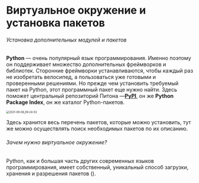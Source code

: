 # Виртуальное окружение и установка пакетов

###### Установка дополнительных модулей и пакетов

**Python** — очень популярный язык программирования. Именно поэтому он поддерживает множество дополнительных фреймворков и  библиотек. Сторонние фреймворки устанавливаются, чтобы каждый раз не  изобретать велосипед, а пользоваться уже готовыми и проверенными  решениями. Но прежде чем установить требуемый пакет на Python, этот  программный пакет еще нужно найти. Здесь поможет центральный репозиторий Питона —[**PyPI**](https://pypi.org/), он же **Python Package Index**, он же каталог Python-пакетов.

<img src="D:\python_project\преподавание\aip_2_course\практика_1\image\2021-09-06_09-24-53.png" alt="2021-09-06_09-24-53" style="zoom:50%;" />



Здесь хранится весь перечень пакетов, которые можно установить, тут же можно осуществлять поиск необходимых пакетов по их описанию.

###### Зачем нужно виртуальное окружение?

Python, как и большая часть других современных языков программирования,  имеет собственный, уникальный способ загрузки, хранения и разрешения  пакетов (). 

